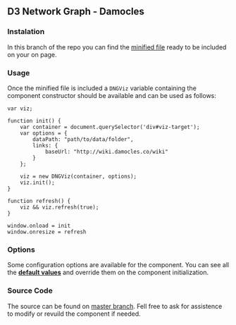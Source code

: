 ## D3 Network Graph - Damocles

### Instalation
In this branch of the repo you can find the [minified file](https://github.com/snolflake/damocles-network-graph/blob/gh-pages/dng-viz.min.js)
ready to be included on your on page.

### Usage
Once the minified file is included a `DNGViz` variable containing the component constructor should be available and can be used as follows:

```
var viz;

function init() {
	var container = document.querySelector('div#viz-target');
	var options = {
		dataPath: "path/to/data/folder",
		links: {
			baseUrl: "http://wiki.damocles.co/wiki"
		}
	};

	viz = new DNGViz(container, options);
	viz.init();
}

function refresh() {
	viz && viz.refresh(true);
}

window.onload = init
window.onresize = refresh

```

### Options
Some configuration options are available for the component. You can see all the 
**[default values](https://github.com/snolflake/damocles-network-graph/blob/master/default-options.json)**
and override them on the component initialization.

### Source Code
The source can be found on [master branch](https://github.com/snolflake/damocles-network-graph/tree/master).
Fell free to ask for assistence to modify or revuild the component if needed.
